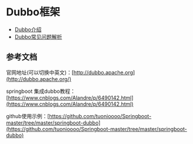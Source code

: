 # Dubbo框架

* [Dubbo介绍](/dubbokuang-jia/jie-shao.md) 
* [Dubbo常见问题解析](/dubbokuang-jia/dubbochang-jian-wen-ti-jie-xi.md)

## 参考文档

官网地址\(可以切换中英文\)：[http://dubbo.apache.org](http://dubbo.apache.org/)

springboot 集成dubbo教程：[https://www.cnblogs.com/Alandre/p/6490142.html](https://www.cnblogs.com/Alandre/p/6490142.html) 



github使用示例：[https://github.com/tuonioooo/Springboot-master/tree/master/springboot-dubbo](https://github.com/tuonioooo/Springboot-master/tree/master/springboot-dubbo)

